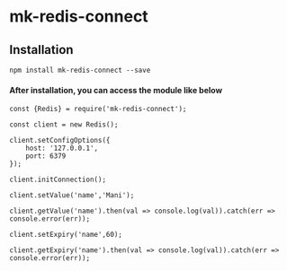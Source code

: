 # mk-redis-connect

## Installation
```
npm install mk-redis-connect --save
```

#### After installation, you can access the module like below

```
const {Redis} = require('mk-redis-connect');

const client = new Redis();

client.setConfigOptions({
    host: '127.0.0.1',
    port: 6379
});

client.initConnection();

client.setValue('name','Mani');

client.getValue('name').then(val => console.log(val)).catch(err => console.error(err));

client.setExpiry('name',60);

client.getExpiry('name').then(val => console.log(val)).catch(err => console.error(err));
```


